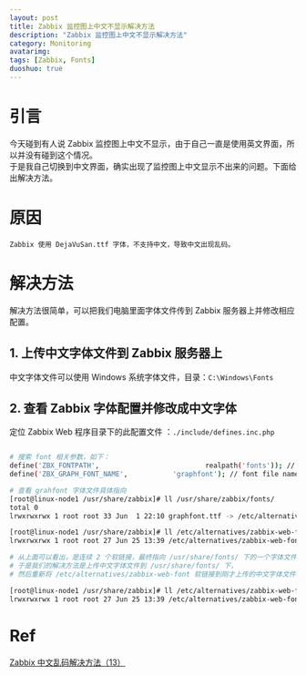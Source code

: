 ```yaml
---
layout: post
title: Zabbix 监控图上中文不显示解决方法
description: "Zabbix 监控图上中文不显示解决方法"
category: Monitoring
avatarimg: 
tags: [Zabbix, Fonts]
duoshuo: true
---
```


# 引言

今天碰到有人说 Zabbix 监控图上中文不显示，由于自己一直是使用英文界面，所以并没有碰到这个情况。  
于是我自己切换到中文界面，确实出现了监控图上中文显示不出来的问题。下面给出解决方法。  

# 原因

`Zabbix 使用 DejaVuSan.ttf 字体，不支持中文，导致中文出现乱码。`

# 解决方法

解决方法很简单，可以把我们电脑里面字体文件传到 Zabbix 服务器上并修改相应配置。

## 1. 上传中文字体文件到 Zabbix 服务器上

中文字体文件可以使用 Windows 系统字体文件，目录：`C:\Windows\Fonts` 

## 2. 查看 Zabbix 字体配置并修改成中文字体

定位 Zabbix Web 程序目录下的此配置文件 ：`./include/defines.inc.php`  

```bash

# 搜索 font 相关参数，如下：
define('ZBX_FONTPATH',                          realpath('fonts')); // where to search for font (GD > 2.0.18)
define('ZBX_GRAPH_FONT_NAME',           'graphfont'); // font file name

# 查看 grahfont 字体文件具体指向
[root@linux-node1 /usr/share/zabbix]# ll /usr/share/zabbix/fonts/
total 0
lrwxrwxrwx 1 root root 33 Jun  1 22:10 graphfont.ttf -> /etc/alternatives/zabbix-web-font

[root@linux-node1 /usr/share/zabbix]# ll /etc/alternatives/zabbix-web-font
lrwxrwxrwx 1 root root 27 Jun 25 13:39 /etc/alternatives/zabbix-web-font -> /usr/share/fonts/dejavu/DejaVuSans.ttf

# 从上面可以看出，是连续 2 个软链接，最终指向 /usr/share/fonts/ 下的一个字体文件。  
# 于是我们的解决方法是上传中文字体文件到 /usr/share/fonts/ 下，  
# 然后重新将 /etc/alternatives/zabbix-web-font 软链接到刚才上传的中文字体文件，如下：  

[root@linux-node1 /usr/share/zabbix]# ll /etc/alternatives/zabbix-web-font
lrwxrwxrwx 1 root root 27 Jun 25 13:39 /etc/alternatives/zabbix-web-font -> /usr/share/fonts/simsun.ttc

```    

# Ref
[Zabbix 中文乱码解决方法（13）](http://www.ttlsa.com/zabbix/zabbix-chinese-garbled-ttlsa/)  
